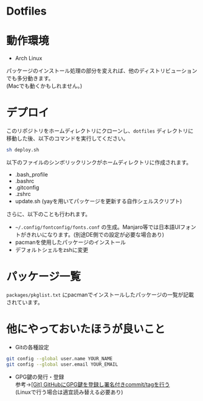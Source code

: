 # Dotfiles

# 動作環境
- Arch Linux

パッケージのインストール処理の部分を変えれば、他のディストリビューションでも多分動きます。  
(Macでも動くかもしれません。)

# デプロイ
このリポジトリをホームディレクトリにクローンし、`dotfiles` ディレクトリに移動した後、以下のコマンドを実行してください。

```bash
sh deploy.sh
```

以下のファイルのシンボリックリンクがホームディレクトリに作成されます。

- .bash_profile
- .bashrc
- .gitconfig
- .zshrc
- update.sh (yayを用いてパッケージを更新する自作シェルスクリプト)

さらに、以下のことも行われます。

- `~/.config/fontconfig/fonts.conf` の生成。Manjaro等では日本語UIフォントがきれいになります。(別途DE側での設定が必要な場合あり)
- pacmanを使用したパッケージのインストール
- デフォルトシェルをzshに変更

# パッケージ一覧
`packages/pkglist.txt` にpacmanでインストールしたパッケージの一覧が記載されています。

# 他にやっておいたほうが良いこと
- Gitの各種設定
```bash
git config --global user.name YOUR_NAME
git config --global user.email YOUR_EMAIL
```

- GPG鍵の発行・登録  
参考→[[Git] GitHubにGPG鍵を登録し署名付きcommit/tagを行う](https://blog.katsubemakito.net/git/github-gpg)  
(Linuxで行う場合は適宜読み替える必要あり)
